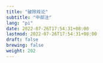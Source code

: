 ```yaml
---
title: "破除戏论"
subtitle: "中部注"
lang: "pi"
date: 2022-07-26T17:54:31+08:00
lastmod: 2022-07-26T17:54:31+08:00
draft: false
brewing: false
weight: 202
---
```


